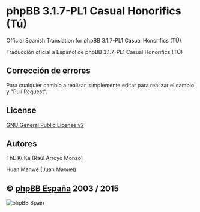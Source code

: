 phpBB 3.1.7-PL1 Casual Honorifics (Tú)
================================

Official Spanish Translation for phpBB 3.1.7-PL1 Casual Honorifics (TÚ)

Traducción oficial a Español de phpBB 3.1.7-PL1 Casual Honorifics (TÚ)

## Corrección de errores
Para cualquier cambio a realizar, simplemente editar para realizar el cambio y "Pull Request".

## License
[GNU General Public License v2](http://opensource.org/licenses/GPL-2.0)

## Autores
ThE KuKa (Raúl Arroyo Monzo)

Huan Manwë (Juan Manuel)


## © [phpBB España](http://www.phpbb-es.com) 2003 / 2015

![phpBB Spain](http://www.phpbb-es.com/images/logo_es.png) 

